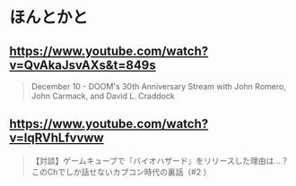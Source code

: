 # ほんとかと

## https://www.youtube.com/watch?v=QvAkaJsvAXs&t=849s

> December 10 - DOOM's 30th Anniversary Stream with John Romero, John Carmack, and David L. Craddock

## https://www.youtube.com/watch?v=lqRVhLfvvww

> 【対談】ゲームキューブで『バイオハザード』をリリースした理由は…？このChでしか話せないカプコン時代の裏話（#2 ） 
